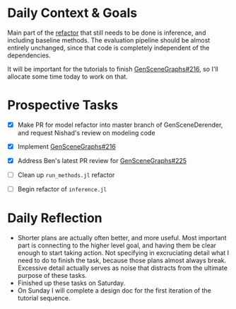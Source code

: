 # Daily Context & Goals

Main part of the [refactor](RefactorDerenderingUsingGenSceneGraphs.md) that still needs to be done is inference, and
including baseline methods. The evaluation pipeline should be almost entirely
unchanged, since that code is completely independent of the dependencies.

It will be important for the tutorials to finish [GenSceneGraphs#216](https://github.com/probcomp/GenSceneGraphs.jl/issues/216), so I'll
allocate some time today to work on that.


# Prospective Tasks

* [X] Make PR for model refactor into master branch of GenSceneDerender, and
      request Nishad's review on modeling code
* [X] Implement [GenSceneGraphs#216](https://github.com/probcomp/GenSceneGraphs.jl/issues/216)
* [X] Address Ben's latest PR review for [GenSceneGraphs#225](https://github.com/probcomp/GenSceneGraphs.jl/pull/225)
* [ ] Clean up `run_methods.jl` refactor 
* [ ] Begin refactor of `inference.jl`


# Daily Reflection

* Shorter plans are actually often better, and more useful. Most important part
  is connecting to the higher level goal, and having them be clear enough to
  start taking action. Not specifying in excruciating detail what I need to do
  to finish the task, because those plans almost always break. Excessive
  detail actually serves as noise that distracts from the ultimate purpose of
  these tasks.
* Finished up these tasks on Saturday.
* On Sunday I will complete a design doc for the first iteration of the
  tutorial sequence.
